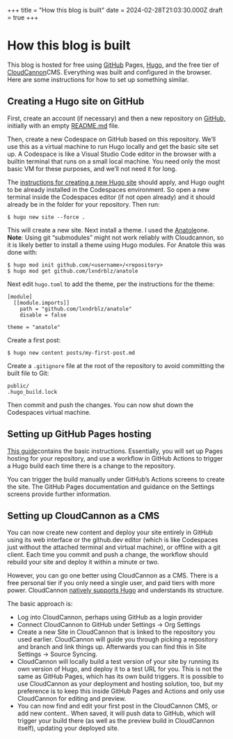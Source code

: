 +++
title = "How this blog is built"
date = 2024-02-28T21:03:30.000Z
draft = true
+++
# How this blog is built

This blog is hosted for free using [GitHub](https://github.com) Pages, [Hugo,](https://gohugo.io) and the free tier of [CloudCannon](https://cloudcannon.com)CMS. Everything was built and configured in the browser. Here are some instructions for how to set up something similar.

## Creating a Hugo site on GitHub

First, create an account (if necessary) and then a new repository on [GitHub,](https://github.com) initially with an empty [README.md](http://README.md) file.

Then, create a new Codespace on GitHub based on this repository. We’ll use this as a virtual machine to run Hugo locally and get the basic site set up. A Codespace is like a Visual Studio Code editor in the browser with a builtin terminal that runs on a small local machine. You need only the most basic VM for these purposes, and we’ll not need it for long.

The [instructions for creating a new Hugo site](https://gohugo.io/getting-started/quick-start/) should apply, and Hugo ought to be already installed in the Codespaces environment. So open a new terminal inside the Codespaces editor (if not open already) and it should already be in the folder for your repository. Then run:

```
$ hugo new site --force .
```

This will create a new site. Next install a theme. I used the [Anatole](https://themes.gohugo.io/themes/anatole/)one. **Note**: Using git “submodules” might not work reliably with Cloudcannon, so it is likely better to install a theme using Hugo modules. For Anatole this was done with:

```
$ hugo mod init github.com/<username>/<repository>
$ hugo mod get github.com/lxndrblz/anatole
```

Next edit `hugo.toml` to add the theme, per the instructions for the theme:

```
[module]
  [[module.imports]]
    path = "github.com/lxndrblz/anatole"
    disable = false

theme = "anatole"
```

Create a first post:

```
$ hugo new content posts/my-first-post.md
```

Create a `.gitignore` file at the root of the repository to avoid committing the built file to Git:

```
public/
.hugo_build.lock
```

Then commit and push the changes. You can now shut down the Codespaces virtual machine.

## Setting up GitHub Pages hosting

[This guide](https://gohugo.io/hosting-and-deployment/hosting-on-github/)contains the basic instructions. Essentially, you will set up Pages hosting for your repository, and use a workflow in GitHub Actions to trigger a Hugo build each time there is a change to the repository.

You can trigger the build manually under GitHub’s Actions screens to create the site. The GitHub Pages documentation and guidance on the Settings screens provide further information.

## Setting up CloudCannon as a CMS

You can now create new content and deploy your site entirely in GitHub using its web interface or the github.dev editor (which is like Codespaces just without the attached terminal and virtual machine), or offline with a git client. Each time you commit and push a change, the workflow should rebuild your site and deploy it within a minute or two.

However, you can go one better using CloudCannon as a CMS. There is a free personal tier if you only need a single user, and paid tiers with more power. CloudCannon [natively supports Hugo](https://cloudcannon.com/hugo-cms/) and understands its structure.

The basic approach is:

* Log into CloudCannon, perhaps using GitHub as a login provider
* Connect CloudCannon to GitHub under Settings -&gt; Org Settings
* Create a new Site in CloudCannon that is linked to the repository you used earlier. CloudCannon will guide you through picking a repository and branch and link things up. Afterwards you can find this in Site Settings -&gt; Source Syncing.
* CloudCannon will locally build a test version of your site by running its own version of Hugo, and deploy it to a test URL for you. This is not the same as GitHub Pages, which has its own build triggers. It is possible to use CloudCannon as your deployment and hosting solution, too, but my preference is to keep this inside GitHub Pages and Actions and only use CloudCannon for editing and preview.
* You can now find and edit your first post in the CloudCannon CMS, or add new content.. When saved, it will push data to GitHub, which will trigger your build there (as well as the preview build in CloudCannon itself), updating your deployed site.
